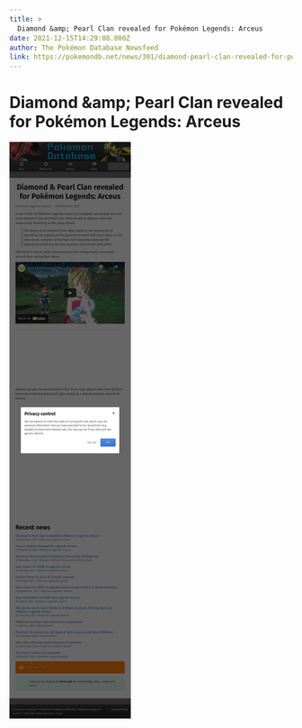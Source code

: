 ```yaml
---
title: >
  Diamond &amp; Pearl Clan revealed for Pokémon Legends: Arceus
date: 2021-12-15T14:29:08.000Z
author: The Pokémon Database Newsfeed
link: https://pokemondb.net/news/301/diamond-pearl-clan-revealed-for-pokemon-legends-arceus
---
```

# Diamond &amp;amp; Pearl Clan revealed for Pokémon Legends: Arceus

[![Diamond &amp;amp; Pearl Clan revealed for Pokémon Legends: Arceus](./screenshot.png)](https://pokemondb.net/news/301/diamond-pearl-clan-revealed-for-pokemon-legends-arceus)

